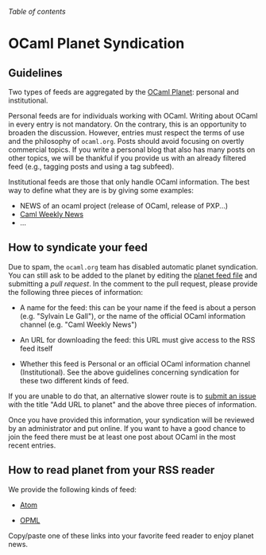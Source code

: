 <!-- ((! set title OCaml Planet Syndication !)) ((! set community !)) -->

*Table of contents*

# OCaml Planet Syndication

## Guidelines

Two types of feeds are aggregated by the [OCaml Planet](.):
personal and institutional.

Personal feeds are for individuals working with OCaml.  Writing
about OCaml in every entry is not mandatory.  On the contrary, this is
an opportunity to broaden the discussion.  However, entries must respect the
terms of use and the philosophy of `ocaml.org`. Posts should avoid focusing
on overtly commercial topics. If you write a personal blog that also has
many posts on other topics, we will be thankful if you provide us with an
already filtered feed (e.g., tagging posts and using a tag subfeed).

Institutional feeds are those that only handle OCaml information.  The best
way to define what they are is by giving some examples:

- NEWS of an ocaml project (release of OCaml, release of PXP...)
- [Caml Weekly News](http://alan.petitepomme.net/cwn/index.html)
- ...

## How to syndicate your feed

Due to spam, the `ocaml.org` team has disabled automatic planet
syndication. You can still ask to be added to the planet by editing
the
[planet feed file](https://github.com/ocaml/ocaml.org/blob/master/planet_feeds.txt)
and submitting a *pull request*.  In the comment to the pull request,
please provide the following three pieces of information:

- A name for the feed: this can be your name if the feed is about a
  person (e.g. "Sylvain Le Gall"), or the name of the official OCaml
  information channel (e.g. "Caml Weekly News")

- An URL for downloading the feed: this URL must give access to the
  RSS feed itself

- Whether this feed is Personal or an official OCaml
  information channel (Institutional). See the above guidelines
  concerning syndication for these two different kinds of feed.

If you are unable to do that, an alternative slower route is to
[submit an issue](https://github.com/ocaml/ocaml.org/issues) with the
title "Add URL to planet" and the above three pieces of information.

Once you have provided this information, your syndication will be
reviewed by an administrator and put online. If you want to have a
good chance to join the feed there must be at least one post about
OCaml in the most recent entries.

## How to read planet from your RSS reader

We provide the following kinds of feed:

- [Atom](/feed.xml)
<!-- - [FOAF](http://planet.ocaml.org/foafroll.xml) -->
- [OPML](/opml.xml)

Copy/paste one of these links into your favorite feed reader to enjoy
planet news.
